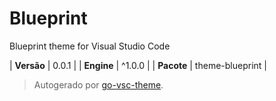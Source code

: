 # Blueprint

Blueprint theme for Visual Studio Code

| **Versão** | 0.0.1 |
| **Engine** | ^1.0.0 |
| **Pacote** | theme-blueprint |

> Autogerado por [go-vsc-theme](https://github.com/natalbu/go-vsc-theme).

